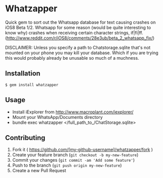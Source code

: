 # Whatzapper

Quick gem to sort out the Whatsapp database for text causing crashes on iOS8 Beta 1/2. 
Whatsapp for some reason (would be quite interesting to know why) crashes when receiving certain character strings, if|fi|ff. (http://www.reddit.com/r/iOS8/comments/28e3ub/beta_2_whatsapp_fix/)

DISCLAIMER: Unless you specify a path to Chatstorage.sqlite that's not mounted on your phone you may kill your database. Which if you are trying this would probably already be unusable so much of a muchness. 

## Installation

    $ gem install whatzapper

## Usage

* Install iExplorer from http://www.macroplant.com/iexplorer/
* Mount your WhatsApp/Documents directory
* bundle exec whatzapper </full_path_to_/ChatStorage.sqlite> 

## Contributing

1. Fork it ( https://github.com/[my-github-username]/whatzapper/fork )
2. Create your feature branch (`git checkout -b my-new-feature`)
3. Commit your changes (`git commit -am 'Add some feature'`)
4. Push to the branch (`git push origin my-new-feature`)
5. Create a new Pull Request
